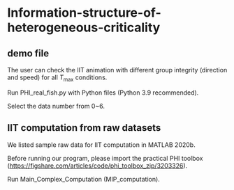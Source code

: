 # Information-structure-of-heterogeneous-criticality

## demo file
The user can check the IIT animation with different group integrity (direction and speed) for all $T_{\mathrm{max}}$ conditions.

Run PHI_real_fish.py with Python files (Python 3.9 recommended).

Select the data number from 0~6.

## IIT computation from raw datasets

We listed sample raw data for IIT computation in MATLAB 2020b.

Before running our program, please import the practical PHI toolbox (https://figshare.com/articles/code/phi_toolbox_zip/3203326).

Run Main_Complex_Computation (MIP_computation).
